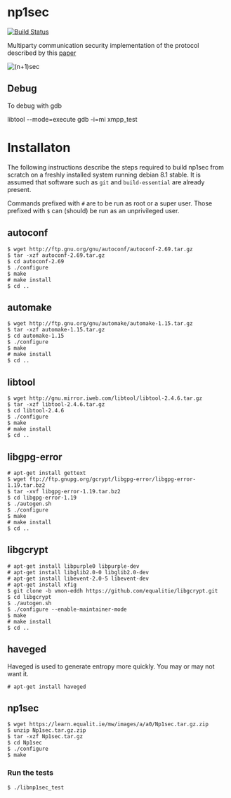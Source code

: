 np1sec
======

[![Build Status](https://travis-ci.org/equalitie/np1sec.svg?branch=master)](https://travis-ci.org/equalitie/np1sec)

Multiparty communication security implementation of the protocol described by this [paper](https://learn.equalit.ie/wiki/Np1sec)

![(n+1)sec](https://learn.equalit.ie/mw/images/7/7f/Np1sec-web.jpg)

Debug
----
To debug with gdb

libtool --mode=execute gdb -i=mi xmpp_test

# Installaton
     
The following instructions describe the steps required to build np1sec from scratch on a freshly installed system running debian 8.1 stable.  It is assumed that software such as `git` and `build-essential` are already present.
     
Commands prefixed with `#` are to be run as root or a super user.
Those prefixed with `$` can (should) be run as an unprivileged user.
     
## autoconf
 
```
$ wget http://ftp.gnu.org/gnu/autoconf/autoconf-2.69.tar.gz
$ tar -xzf autoconf-2.69.tar.gz
$ cd autoconf-2.69
$ ./configure
$ make
# make install
$ cd ..
```
 
## automake
 
```
$ wget http://ftp.gnu.org/gnu/automake/automake-1.15.tar.gz
$ tar -xzf automake-1.15.tar.gz
$ cd automake-1.15
$ ./configure
$ make
# make install
$ cd ..
```
 
## libtool
 
```
$ wget http://gnu.mirror.iweb.com/libtool/libtool-2.4.6.tar.gz
$ tar -xzf libtool-2.4.6.tar.gz
$ cd libtool-2.4.6
$ ./configure
$ make
# make install
$ cd ..
```
 
## libgpg-error
 
```
# apt-get install gettext
$ wget ftp://ftp.gnupg.org/gcrypt/libgpg-error/libgpg-error-1.19.tar.bz2
$ tar -xvf libgpg-error-1.19.tar.bz2
$ cd libgpg-error-1.19
$ ./autogen.sh
$ ./configure
$ make
# make install
$ cd ..
```
 
## libgcrypt
 
```
# apt-get install libpurple0 libpurple-dev
# apt-get install libglib2.0-0 libglib2.0-dev
# apt-get install libevent-2.0-5 libevent-dev
# apt-get install xfig
$ git clone -b vmon-eddh https://github.com/equalitie/libgcrypt.git
$ cd libgcrypt
$ ./autogen.sh
$ ./configure --enable-maintainer-mode
$ make
# make install
$ cd ..
```
 
## haveged
 
Haveged is used to generate entropy more quickly.  You may or may not want it.
 
```
# apt-get install haveged
```
 
## np1sec
 
```
$ wget https://learn.equalit.ie/mw/images/a/a0/Np1sec.tar.gz.zip
$ unzip Np1sec.tar.gz.zip
$ tar -xzf Np1sec.tar.gz
$ cd Np1sec
$ ./configure
$ make
```
 
### Run the tests
 
```
$ ./libnp1sec_test
```

